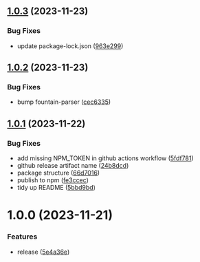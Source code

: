 ## [1.0.3](https://github.com/oparaskos/fountain-lsp-server/compare/v1.0.2...v1.0.3) (2023-11-23)


### Bug Fixes

* update package-lock.json ([963e299](https://github.com/oparaskos/fountain-lsp-server/commit/963e29939779f04dbe27207954e49fdd3a9eabd7))

## [1.0.2](https://github.com/oparaskos/fountain-lsp-server/compare/v1.0.1...v1.0.2) (2023-11-23)


### Bug Fixes

* bump fountain-parser ([cec6335](https://github.com/oparaskos/fountain-lsp-server/commit/cec6335a25caabd68db9f93c76ed485ab8f9ce28))

## [1.0.1](https://github.com/oparaskos/fountain-lsp-server/compare/v1.0.0...v1.0.1) (2023-11-22)


### Bug Fixes

* add missing NPM_TOKEN in github actions workflow ([5fdf781](https://github.com/oparaskos/fountain-lsp-server/commit/5fdf7819433f630e482c2261b0f880f6e1e27ab3))
* github release artifact name ([24b8dcd](https://github.com/oparaskos/fountain-lsp-server/commit/24b8dcda75d2c80ebc1267e8e9d08720a47f8d12))
* package structure ([66d7016](https://github.com/oparaskos/fountain-lsp-server/commit/66d7016a7218f97aa4b60cf02bae1ebeef461302))
* publish to npm ([fe3ccec](https://github.com/oparaskos/fountain-lsp-server/commit/fe3ccec66654b21fccce6e07cc971a3632f41770))
* tidy up README ([5bbd9bd](https://github.com/oparaskos/fountain-lsp-server/commit/5bbd9bddf0b7da73ba229e4792c99fed2ca23071))

# 1.0.0 (2023-11-21)


### Features

* release ([5e4a36e](https://github.com/oparaskos/fountain-lsp-server/commit/5e4a36e89ec128d62ee2ebca5a732d80362f2a5e))
